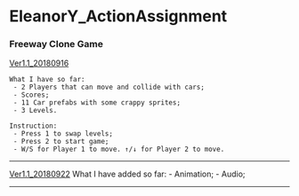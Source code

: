 # EleanorY_ActionAssignment
### Freeway Clone Game
[Ver1.1_20180916](https://jiaxi-yang.itch.io/freeway-clone)

    What I have so far: 
     - 2 Players that can move and collide with cars;
     - Scores;
     - 11 Car prefabs with some crappy sprites;
     - 3 Levels.

    Instruction:
     - Press 1 to swap levels;
     - Press 2 to start game;
     - W/S for Player 1 to move. ↑/↓ for Player 2 to move.

---

[Ver1.1_20180922](https://jiaxi-yang.itch.io/freeway-12)
     What I have added so far: 
     - Animation;
     - Audio;
     
     
 ---


